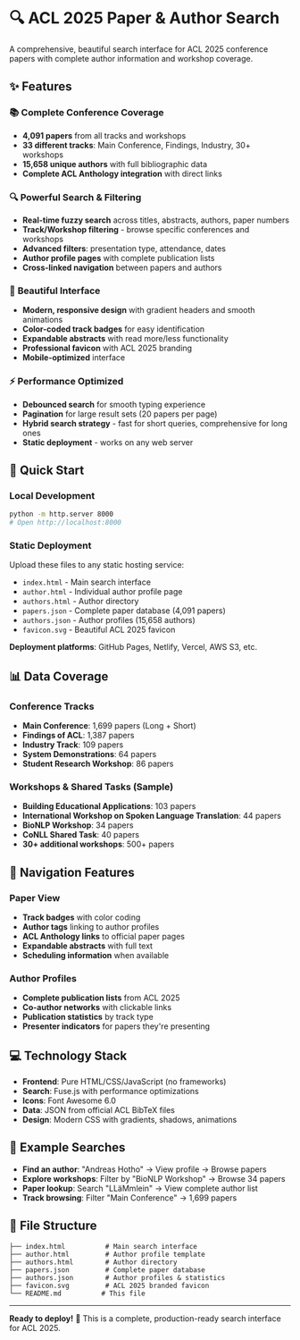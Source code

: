 # 🔍 ACL 2025 Paper & Author Search

A comprehensive, beautiful search interface for ACL 2025 conference papers with complete author information and workshop coverage.

## ✨ Features

### 📚 **Complete Conference Coverage**
- **4,091 papers** from all tracks and workshops
- **33 different tracks**: Main Conference, Findings, Industry, 30+ workshops
- **15,658 unique authors** with full bibliographic data
- **Complete ACL Anthology integration** with direct links

### 🔍 **Powerful Search & Filtering**
- **Real-time fuzzy search** across titles, abstracts, authors, paper numbers
- **Track/Workshop filtering** - browse specific conferences and workshops
- **Advanced filters**: presentation type, attendance, dates
- **Author profile pages** with complete publication lists
- **Cross-linked navigation** between papers and authors

### 🎨 **Beautiful Interface**
- **Modern, responsive design** with gradient headers and smooth animations
- **Color-coded track badges** for easy identification
- **Expandable abstracts** with read more/less functionality
- **Professional favicon** with ACL 2025 branding
- **Mobile-optimized** interface

### ⚡ **Performance Optimized**
- **Debounced search** for smooth typing experience
- **Pagination** for large result sets (20 papers per page)
- **Hybrid search strategy** - fast for short queries, comprehensive for long ones
- **Static deployment** - works on any web server

## 🚀 Quick Start

### Local Development
```bash
python -m http.server 8000
# Open http://localhost:8000
```

### Static Deployment
Upload these files to any static hosting service:
- `index.html` - Main search interface
- `author.html` - Individual author profile page  
- `authors.html` - Author directory
- `papers.json` - Complete paper database (4,091 papers)
- `authors.json` - Author profiles (15,658 authors)
- `favicon.svg` - Beautiful ACL 2025 favicon

**Deployment platforms**: GitHub Pages, Netlify, Vercel, AWS S3, etc.

## 📊 Data Coverage

### Conference Tracks
- **Main Conference**: 1,699 papers (Long + Short)
- **Findings of ACL**: 1,387 papers
- **Industry Track**: 109 papers
- **System Demonstrations**: 64 papers
- **Student Research Workshop**: 86 papers

### Workshops & Shared Tasks (Sample)
- **Building Educational Applications**: 103 papers
- **International Workshop on Spoken Language Translation**: 44 papers
- **BioNLP Workshop**: 34 papers
- **CoNLL Shared Task**: 40 papers
- **30+ additional workshops**: 500+ papers

## 🔗 Navigation Features

### Paper View
- **Track badges** with color coding
- **Author tags** linking to author profiles
- **ACL Anthology links** to official paper pages
- **Expandable abstracts** with full text
- **Scheduling information** when available

### Author Profiles
- **Complete publication lists** from ACL 2025
- **Co-author networks** with clickable links
- **Publication statistics** by track type
- **Presenter indicators** for papers they're presenting

## 💻 Technology Stack

- **Frontend**: Pure HTML/CSS/JavaScript (no frameworks)
- **Search**: Fuse.js with performance optimizations
- **Icons**: Font Awesome 6.0
- **Data**: JSON from official ACL BibTeX files
- **Design**: Modern CSS with gradients, shadows, animations

## 🎯 Example Searches

- **Find an author**: "Andreas Hotho" → View profile → Browse papers
- **Explore workshops**: Filter by "BioNLP Workshop" → Browse 34 papers
- **Paper lookup**: Search "LLäMmlein" → View complete author list
- **Track browsing**: Filter "Main Conference" → 1,699 papers

## 📁 File Structure

```
├── index.html          # Main search interface
├── author.html         # Author profile template  
├── authors.html        # Author directory
├── papers.json         # Complete paper database
├── authors.json        # Author profiles & statistics
├── favicon.svg         # ACL 2025 branded favicon
└── README.md          # This file
```

---

**Ready to deploy!** 🚀 This is a complete, production-ready search interface for ACL 2025.